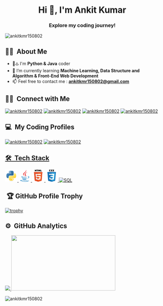 <h1 align="center">Hi 👋, I'm Ankit Kumar</h1>
<h3 align="center">Explore my coding journey!</h3>

<p align="left"> <img src="https://komarev.com/ghpvc/?username=ankitkmr150802&label=Profile%20views&color=0e75b6&style=flat" alt="ankitkmr150802" /> </p>

## 👨‍💻  &nbsp;About Me 
- 🐍♨️ I'm **Python & Java** coder
- 🌱 I’m currently learning **Machine Learning, Data Structure and Algorithm & Front-End Web Development**
- 📫 Feel free to contact me : **ankitkmr150802@gmail.com**


 ## 🤝🏻 &nbsp;Connect with Me

<p align="left">
  
<a href="https://www.linkedin.com/in/ankit150802/" target="blank"><img align="center" src="https://raw.githubusercontent.com/rahuldkjain/github-profile-readme-generator/master/src/images/icons/Social/linked-in-alt.svg" alt="ankitkmr150802" height="30" width="40" /></a>
<a href="https://twitter.com/eg_ankit" target="blank"><img align="center" src="https://raw.githubusercontent.com/rahuldkjain/github-profile-readme-generator/master/src/images/icons/Social/twitter.svg" alt="ankitkmr150802" height="30" width="40" /></a> 
<a href="https://www.instagram.com/eg.ankit_/" target="blank"><img align="center" src="https://raw.githubusercontent.com/rahuldkjain/github-profile-readme-generator/master/src/images/icons/Social/instagram.svg" alt="ankitkmr150802" height="30" width="40" /></a>
<a href="https://www.snapchat.com/add/eg.ankit" target="blank"><img align="center" src="https://github.com/rahuldkjain/github-profile-readme-generator/blob/master/src/images/icons/Social/snapchat.svg" alt="ankitkmr150802" height="30" width="40" /></a><!--<a href="https://discord.com/users/devgoyalg" target="blank"><img align="center" src="https://github.com/rahuldkjain/github-profile-readme-generator/blob/master/src/images/icons/Social/discord.svg" alt="devgoyalg" height="30" width="40" /></a> -->

</p>

 ## 💻 &nbsp;My Coding Profiles

<p align="left">

<!--<a href="https://www.codechef.com/users/itsme_spidey" target="blank"><img align="center" src="https://cdn.jsdelivr.net/npm/simple-icons@3.1.0/icons/codechef.svg" alt="ankitkmr150802" height="30" width="40" /></a> -->
<a href="https://leetcode.com/ankitkmr150802/" target="blank"><img align="center" src="https://raw.githubusercontent.com/rahuldkjain/github-profile-readme-generator/master/src/images/icons/Social/leet-code.svg" alt="ankitkmr150802" height="30" width="40" /></a> <!--<a href="https://www.hackerrank.com/profile/ankitkmr150802" target="blank"><img align="center" src="https://raw.githubusercontent.com/rahuldkjain/github-profile-readme-generator/master/src/images/icons/Social/hackerrank.svg" alt="ankitkmr150802" height="30" width="40" /></a>-->
<a href="https://auth.geeksforgeeks.org/user/ankitkmr150802" target="blank"><img align="center" src="https://raw.githubusercontent.com/rahuldkjain/github-profile-readme-generator/master/src/images/icons/Social/geeks-for-geeks.svg" alt="ankitkmr150802" height="30" width="40" />

</p>

## 🛠 &nbsp;Tech Stack

<p align="left"> 

<a href="https://www.python.org" target="_blank" rel="noreferrer"> <img src="https://raw.githubusercontent.com/devicons/devicon/master/icons/python/python-original.svg" alt="PYTHON" width="40" height="40"/> </a> 
<a href="https://www.java.com" target="_blank" rel="noreferrer"> <img src="https://raw.githubusercontent.com/devicons/devicon/master/icons/java/java-original.svg" alt="JAVA" width="40" height="40"/> </a>
<a href="https://www.w3.org/html/" target="_blank" rel="noreferrer"> <img src="https://raw.githubusercontent.com/devicons/devicon/master/icons/html5/html5-original-wordmark.svg" alt="HTML5" width="40" height="40"/> </a> 
<a href="https://www.w3schools.com/css/" target="_blank" rel="noreferrer"> <img src="https://raw.githubusercontent.com/devicons/devicon/master/icons/css3/css3-original-wordmark.svg" alt="CSS3" width="40" height="40"/> </a> 
<a href="https://www.mysql.com/" target="_blank" rel="noreferrer"> <img src="https://github.com/rahuldkjain/github-profile-readme-generator/blob/master/src/images/icons/Database/mysql.svg" alt="SQL" width="40" height="40"/> </a> 

</p>

<p>

## &nbsp;🏆 GitHub Profile Trophy
[![trophy](https://github-profile-trophy.vercel.app/?username=ankitkmr150802&theme=algolia)](https://github.com/ankitkmr150802/github-profile-trophy)

## ⚙️ &nbsp;GitHub Analytics

<p align="left">
<a href="https://github.com/ankitkmr150802">
  <img height="180em" src="https://github-readme-stats-eight-theta.vercel.app/api?username=ankitkmr150802&show_icons=true&theme=algolia&include_all_commits=true&count_private=true"/>
  <img height="180em" width = "340em" src="https://github-readme-stats-eight-theta.vercel.app/api/top-langs/?username=ankitkmr150802&layout=compact&langs_count=8&theme=algolia"/>
</a>
</p>

<p>
 <img align="center" src="https://github-readme-streak-stats.herokuapp.com/?user=ankitkmr150802&" alt="ankitkmr150802" /></p>

<!--#Projects (alogwith repository link) :

project1 = Basic and Modern SignUp Page : https://github.com/ankitkmr150802/SignUp-Page  (HTML and CSS)

project2 = Outfit_recommender_system : https://github.com/ankitkmr150802/Outfit_recommender_system (HTML and CSS)

#Connect with Me :

LinkedIn: https://www.linkedin.com/in/ankit150802/-->
